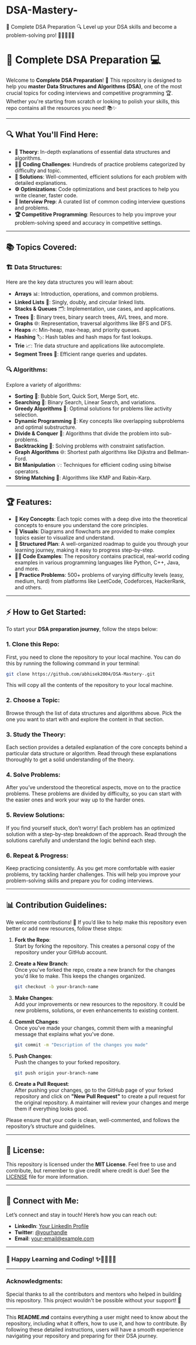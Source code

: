 # DSA-Mastery-
🚀 Complete DSA Preparation 🔍 Level up your DSA skills and become a problem-solving pro! 🚀👩‍💻👨‍💻

# 🚀 Complete DSA Preparation 💻

Welcome to **Complete DSA Preparation**! 🎯 This repository is designed to help you **master Data Structures and Algorithms (DSA)**, one of the most crucial topics for coding interviews and competitive programming 🏆. Whether you're starting from scratch or looking to polish your skills, this repo contains all the resources you need! 📚✨

---

## 🔍 What You'll Find Here:

- **📖 Theory**: In-depth explanations of essential data structures and algorithms.
- **🧑‍💻 Coding Challenges**: Hundreds of practice problems categorized by difficulty and topic.
- **🔧 Solutions**: Well-commented, efficient solutions for each problem with detailed explanations.
- **⚙️ Optimizations**: Code optimizations and best practices to help you write cleaner, faster code.
- **🎯 Interview Prep**: A curated list of common coding interview questions and problems.
- **🏆 Competitive Programming**: Resources to help you improve your problem-solving speed and accuracy in competitive settings.

---

## 📚 Topics Covered:

### 🏗️ Data Structures:
Here are the key data structures you will learn about:
- **Arrays** 📊: Introduction, operations, and common problems.
- **Linked Lists** 🔗: Singly, doubly, and circular linked lists.
- **Stacks & Queues** 🗂️: Implementation, use cases, and applications.
- **Trees** 🌳: Binary trees, binary search trees, AVL trees, and more.
- **Graphs** 🌐: Representation, traversal algorithms like BFS and DFS.
- **Heaps** 🔥: Min-heap, max-heap, and priority queues.
- **Hashing** 🏷️: Hash tables and hash maps for fast lookups.
- **Trie** 📈: Trie data structure and applications like autocomplete.
- **Segment Trees** 🌿: Efficient range queries and updates.

### 🔍 Algorithms:
Explore a variety of algorithms:
- **Sorting** 🔢: Bubble Sort, Quick Sort, Merge Sort, etc.
- **Searching** 🔎: Binary Search, Linear Search, and variations.
- **Greedy Algorithms** 🤑: Optimal solutions for problems like activity selection.
- **Dynamic Programming** 🧩: Key concepts like overlapping subproblems and optimal substructure.
- **Divide & Conquer** 🏰: Algorithms that divide the problem into sub-problems.
- **Backtracking** 🔄: Solving problems with constraint satisfaction.
- **Graph Algorithms** 🌐: Shortest path algorithms like Dijkstra and Bellman-Ford.
- **Bit Manipulation** 💡: Techniques for efficient coding using bitwise operators.
- **String Matching** 🧵: Algorithms like KMP and Rabin-Karp.

---

## 🏆 Features:

- **🔑 Key Concepts**: Each topic comes with a deep dive into the theoretical concepts to ensure you understand the core principles.
- **💬 Visuals**: Diagrams and flowcharts are provided to make complex topics easier to visualize and understand.
- **📅 Structured Plan**: A well-organized roadmap to guide you through your learning journey, making it easy to progress step-by-step.
- **👨‍💻 Code Examples**: The repository contains practical, real-world coding examples in various programming languages like Python, C++, Java, and more.
- **🏅 Practice Problems**: 500+ problems of varying difficulty levels (easy, medium, hard) from platforms like LeetCode, Codeforces, HackerRank, and others.

---

## ⚡ How to Get Started:

To start your **DSA preparation journey**, follow the steps below:

### 1. **Clone this Repo**:  
   First, you need to clone the repository to your local machine. You can do this by running the following command in your terminal:

   ```bash
   git clone https://github.com/abhisek2004/DSA-Mastery-.git
   ```

   This will copy all the contents of the repository to your local machine.

### 2. **Choose a Topic**:  
   Browse through the list of data structures and algorithms above. Pick the one you want to start with and explore the content in that section.

### 3. **Study the Theory**:  
   Each section provides a detailed explanation of the core concepts behind a particular data structure or algorithm. Read through these explanations thoroughly to get a solid understanding of the theory.

### 4. **Solve Problems**:  
   After you’ve understood the theoretical aspects, move on to the practice problems. These problems are divided by difficulty, so you can start with the easier ones and work your way up to the harder ones.

### 5. **Review Solutions**:  
   If you find yourself stuck, don’t worry! Each problem has an optimized solution with a step-by-step breakdown of the approach. Read through the solutions carefully and understand the logic behind each step.

### 6. **Repeat & Progress**:  
   Keep practicing consistently. As you get more comfortable with easier problems, try tackling harder challenges. This will help you improve your problem-solving skills and prepare you for coding interviews.

---

## 📊 Contribution Guidelines:

We welcome contributions! 🤝 If you’d like to help make this repository even better or add new resources, follow these steps:

1. **Fork the Repo**:  
   Start by forking the repository. This creates a personal copy of the repository under your GitHub account.

2. **Create a New Branch**:  
   Once you've forked the repo, create a new branch for the changes you'd like to make. This keeps the changes organized.

   ```bash
   git checkout -b your-branch-name
   ```

3. **Make Changes**:  
   Add your improvements or new resources to the repository. It could be new problems, solutions, or even enhancements to existing content.

4. **Commit Changes**:  
   Once you've made your changes, commit them with a meaningful message that explains what you've done.

   ```bash
   git commit -m "Description of the changes you made"
   ```

5. **Push Changes**:  
   Push the changes to your forked repository.

   ```bash
   git push origin your-branch-name
   ```

6. **Create a Pull Request**:  
   After pushing your changes, go to the GitHub page of your forked repository and click on **"New Pull Request"** to create a pull request for the original repository. A maintainer will review your changes and merge them if everything looks good.

Please ensure that your code is clean, well-commented, and follows the repository’s structure and guidelines.

---

## 📝 License:

This repository is licensed under the **MIT License**. Feel free to use and contribute, but remember to give credit where credit is due! See the [LICENSE](LICENSE) file for more information.

---

## 📱 Connect with Me:

Let’s connect and stay in touch! Here’s how you can reach out:

- **LinkedIn**: [Your LinkedIn Profile](https://www.linkedin.com/in/your-profile)
- **Twitter**: [@yourhandle](https://twitter.com/yourhandle)
- **Email**: [your-email@example.com](mailto:your-email@example.com)

---

### 🎉 Happy Learning and Coding! ✨👨‍💻👩‍💻

---

### Acknowledgments:
Special thanks to all the contributors and mentors who helped in building this repository. This project wouldn't be possible without your support! 🙏

---

This **README.md** contains everything a user might need to know about the repository, including what it offers, how to use it, and how to contribute. By following these detailed instructions, users will have a smooth experience navigating your repository and preparing for their DSA journey.
